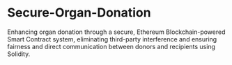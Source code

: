 # Secure-Organ-Donation
Enhancing organ donation through a secure, Ethereum Blockchain-powered Smart Contract system, eliminating third-party interference and ensuring fairness and direct communication between donors and recipients using Solidity.
